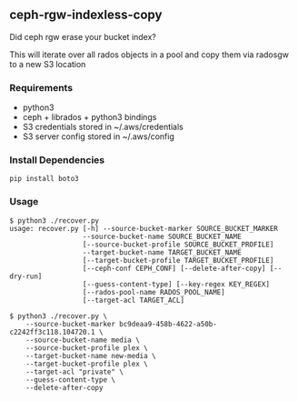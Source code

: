 ## ceph-rgw-indexless-copy 

Did ceph rgw erase your bucket index?

This will iterate over all rados objects in a pool and copy them via radosgw to a new S3 location

### Requirements

* python3
* ceph + librados + python3 bindings
* S3 credentials stored in ~/.aws/credentials
* S3 server config stored in ~/.aws/config

### Install Dependencies

```
pip install boto3
```

### Usage

```
$ python3 ./recover.py 
usage: recover.py [-h] --source-bucket-marker SOURCE_BUCKET_MARKER
                  --source-bucket-name SOURCE_BUCKET_NAME
                  [--source-bucket-profile SOURCE_BUCKET_PROFILE]
                  --target-bucket-name TARGET_BUCKET_NAME
                  [--target-bucket-profile TARGET_BUCKET_PROFILE]
                  [--ceph-conf CEPH_CONF] [--delete-after-copy] [--dry-run]
                  [--guess-content-type] [--key-regex KEY_REGEX]
                  [--rados-pool-name RADOS_POOL_NAME]
                  [--target-acl TARGET_ACL]
```

```
$ python3 ./recover.py \
    --source-bucket-marker bc9deaa9-458b-4622-a50b-c2242ff3c118.104720.1 \
    --source-bucket-name media \
    --source-bucket-profile plex \
    --target-bucket-name new-media \
    --target-bucket-profile plex \
    --target-acl "private" \
    --guess-content-type \
    --delete-after-copy
```

